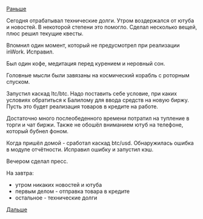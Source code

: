 [Раньше](2018.06.04.md)

Сегодня отрабатывал технические долги.
Утром воздержался от ютуба и новостей. В некоторой степени это помогло. Сделал несколько вещей, плюс решил текущие квесты.

Впомнил один момент, который не предусмотрел при реализации inWork. Исправил.

Был один кофе, медитация перед курением и неровный сон.

Головные мысли были завязаны на космический корабль с роторным спуском.

Запустил каскад ltc/btc. Надо поставить себе условие, при каких условиях обратиться к Балилому для ввода средств на новую биржу. Пусть это будет реализация товаров в кредите на работе.

Достаточно много послеобеденного времени потратил на тупление в торги и чат биржи. Также не обошёл вниманием ютуб на телефоне, который бубнел фоном.

Когда пришёл домой - сработал каскад btc/usd. Обнаружилась ошибка в модуле отчётности. Исправил ошибку и запустил кэш.

Вечером сделал пресс.

На завтра:
  - утром никаких новостей и ютуба
  - первым делом - отправка товара в кредите
  - остальное - технические долги

[Дальше](2018.06.06.md)
